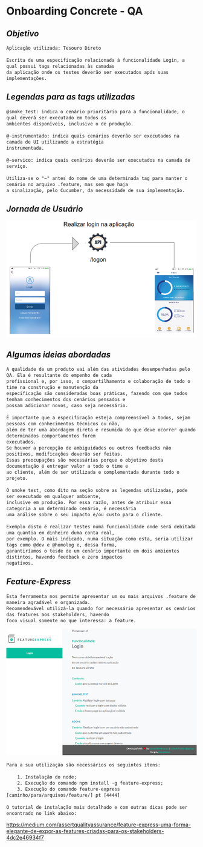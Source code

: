 # Onboarding Concrete - QA

## *Objetivo*

    Aplicação utilizada: Tesouro Direto

    Escrita de uma especificação relacionada à funcionalidade Login, a qual possui tags relacionadas às camadas
    da aplicação onde os testes deverão ser executados após suas implementações.

## *Legendas para as tags utilizadas*

    @smoke_test: indica o cenário prioritário para a funcionalidade, o qual deverá ser executado em todos os
    ambientes disponíveis, inclusive o de produção.

    @~instrumentado: indica quais cenários deverão ser executados na camada de UI utilizando a estratégia
    instrumentada.

    @~servico: indica quais cenários deverão ser executados na camada de serviço.

    Utiliza-se o "~" antes do nome de uma determinada tag para manter o cenário no arquivo .feature, mas sem que haja
    a sinalização, pelo Cucumber, da necessidade de sua implementação.

## *Jornada de Usuário*  

![Jornada de usuário para a funcionalidade login. Capturas das telas de login e home page, além da representação da API logon.](jornadaDeUsuarioLogin.PNG)

## *Algumas ideias abordadas*

    A qualidade de um produto vai além das atividades desempenhadas pelo QA. Ela é resultante do empenho de cada
    profissional e, por isso, o compartilhamento e colaboração de todo o time na construção e manutenção da
    especificação são consideradas boas práticas, fazendo com que todos tenham conhecimentos dos cenários pensados e
    possam adicionar novos, caso seja necessário.

    É importante que a especificação esteja compreensível a todos, sejam pessoas com conhecimentos técnicos ou não,
    além de ter uma abordagem direta e resumida do que deve ocorrer quando determinados comportamentos forem
    executados.
    Se houver a percepção de ambiguidades ou outros feedbacks não positivos, modificações deverão ser feitas.
    Essas preocupações são necessárias porque o objetivo desta documentação é entregar valor a todo o time e
    ao cliente, além de ser utilizada e complementada durante todo o projeto.
    
    O smoke test, como dito na seção sobre as legendas utilizadas, pode ser executado em qualquer ambiente,
    inclusive em produção. Por essa razão, antes de atribuir essa categoria a um determinado cenário, é necessária
    uma análise sobre o seu impacto e/ou custo para o cliente.
    
    Exemplo disto é realizar testes numa funcionalidade onde será debitada uma quantia em dinheiro duma conta real,
    por exemplo. O mais indicado, numa situação como esta, seria utilizar tags como @dev e @homolog e, dessa forma,
    garantiríamos o tesde de um cenário importante em dois ambientes distintos, havendo feedback e zero impactos
    negativos.

## *Feature-Express*

    Esta ferramenta nos permite apresentar um ou mais arquivos .feature de maneira agradável e organizada.
    Recomendevável utilizá-la quando for necessário apresentar os cenários das features aos stakeholders, havendo
    foco visual somente no que interessa: a feature.

![Captura de tela ](exemploFeatureExpress.PNG)

    Para a sua utilização são necessários os seguintes itens:
    
        1. Instalação do node;
        2. Execução do comando npm install -g feature-express;
        3. Execução do comando feature-express [caminho/para/arquivos/feature/] pt [4444]

    O tutorial de instalação mais detalhado e com outras dicas pode ser encontrado no link abaixo:
<https://medium.com/assertqualityassurance/feature-express-uma-forma-elegante-de-expor-as-features-criadas-para-os-stakeholders-4dc2e46934f7>
